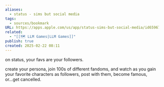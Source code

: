 ```yaml
---
aliases:
  - status - sims but social media
tags:
  - sources/bookmark
URL: https://apps.apple.com/us/app/status-sims-but-social-media/id6596771144
related:
  - "[[🗺️ LLM Games|LLM Games]]"
publish: true
created: 2025-02-22 08:11
---
```


on status, your favs are your followers.

create your persona, join 100s of different fandoms, and watch as you gain your favorite characters as followers, post with them, become famous, or...get cancelled.